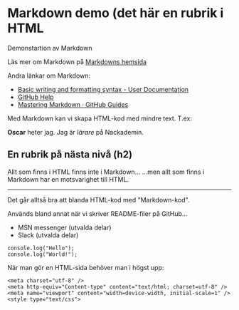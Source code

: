 # Markdown demo (det här en rubrik i HTML
Demonstartion av Markdown


Läs mer om Markdown på [Markdowns hemsida](https://daringfireball.net/projects/markdown/basics)

Andra länkar om Markdown:

* [Basic writing and formatting syntax - User Documentation](https://help.github.com/articles/basic-writing-and-formatting-syntax/)
* [GitHub Help](https://help.github.com/categories/writing-on-github/)
* [Mastering Markdown · GitHub Guides](https://guides.github.com/features/mastering-markdown/)

Med Markdown kan vi skapa HTML-kod med mindre text. T.ex:

**Oscar** heter jag. Jag är _lärare_ på Nackademin.

## En rubrik på nästa nivå (h2)

Allt som finns i HTML finns inte i Markdown...
...men allt som finns i Markdown har en motsvarighet till HTML.

<hr>

Det går alltså bra att blanda HTML-kod med "Markdown-kod". 

Används bland annat när vi skriver README-filer på GitHub...
* MSN messenger (utvalda delar)
* Slack (utvalda delar)

```
console.log("Hello");
console.log("World!");
```

När man gör en HTML-sida behöver man i högst upp:


    <meta charset="utf-8" />
    <meta http-equiv="Content-type" content="text/html; charset=utf-8" />
    <meta name="viewport" content="width=device-width, initial-scale=1" />
    <style type="text/css">


